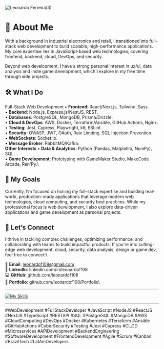 ![Leonardo Ferreira(3)](https://github.com/user-attachments/assets/7ccf6ac3-4b4b-47c5-a430-418726065bf9)

# 🌟 **About Me**
With a background in industrial electronics and retail, I transitioned into full-stack web development to build scalable, high-performance applications. My core expertise lies in JavaScript-based web technologies, covering frontend, backend, cloud, DevOps, and security.

Beyond web development, I have a strong personal interest in ux/ui, data analysis and indie game development, which I explore in my free time through side projects.

## 🛠 **What I Do**
Full-Stack Web Development
• **Frontend**: React/Next.js, Tailwind, Sass.\
• **Backend**: Node.js, Express.js/NestJS, REST.\
• **Databases**: PostgreSQL, MongoDB, Prisma/Drizzle.\
• **Cloud & DevOps**: AWS, Docker, Terraform/Ansible, GitHub Actions, Nginx.\
• **Testing**: Jest, Cypress, Playwright, k6, ESLint.\
• **Security**: OWASP, JWT, OAuth, Rate Limiting, SQL Injection Prevention.\
• **WebSockets**: Socket.io.\
• **Message Broker**: RabbitMQ/Kafka.\
**Other Interests**
• **Data & Analytics**: Python (Pandas, Matplotlib, NumPy), SQL.\
• **Game Development**: Prototyping with GameMaker Studio, MakeCode Arcade, Ren'Py.\

## 🎯 **My Goals**
Currently, I’m focused on honing my full-stack expertise and building real-world, production-ready applications that leverage modern web technologies, cloud computing, and security best practices. While my professional focus is web development, I also explore data-driven applications and game development as personal projects.

## 🤝 **Let’s Connect**
I thrive in tackling complex challenges, optimizing performance, and collaborating with teams to build impactful products. If you're into cutting-edge web development, cloud, security, data analysis, design or game dev, feel free to connect!\

📧 **Email**: leonardof108@gmail.com\
🔗 **LinkedIn**: linkedin.com/in/leonardof108\
💻 **GitHub**: github.com/leonardof108\
📂 **Portfolio**: github.com/leonardof108/Portfolio\

---

[![My Skills](https://skillicons.dev/icons?i=js,ts,react,nextjs,nodejs,express,nestjs,jest,cypress,postgres,mongodb,aws,docker)](https://github.com/leonardof108)

---

#WebDevelopment #FullStackDeveloper #JavaScript #NodeJS #ReactJS #NextJS #TypeScript #RESTAPI #SQL #PostgreSQL #MongoDB #AWS #CloudComputing #DevOps #Docker #Kubernetes #Terraform #Ansible #GitHubActions #CyberSecurity #Testing #Jest #Cypress #CI_CD #Microservices #APIDevelopment #BackendEngineering #SoftwareDevelopment #FrontendDevelopment #Agile #Scrum #Kanban #BrazilTech #LatAmDevelopers

